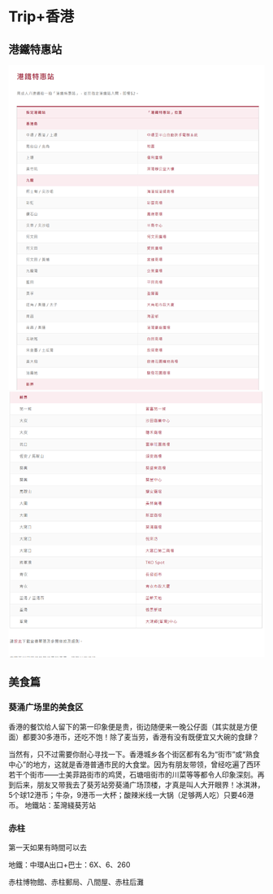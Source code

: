 # Trip+香港
## 港鐵特惠站
![港鐵特惠站](./img/tips1.png "港鐵特惠站")
![港鐵特惠站](./img/tips2.png "港鐵特惠站")
## 美食篇
### 葵涌广场里的美食区

香港的餐饮给人留下的第一印象便是贵，街边随便来一晚公仔面（其实就是方便面）都要30多港币，还吃不饱！除了麦当劳，香港有没有既便宜又大碗的食肆？

当然有，只不过需要你耐心寻找一下。香港城乡各个街区都有名为“街市”或“熟食中心”的地方，这就是香港普通市民的大食堂。因为有朋友带领，曾经吃遍了西环若干个街市——士美菲路街市的鸡煲，石塘咀街市的川菜等等都令人印象深刻。再到后来，朋友又带我去了葵芳站旁葵涌广场顶楼，才真是叫人大开眼界！冰淇淋，5个球12港币；牛杂，9港币一大杯；酸辣米线一大锅（足够两人吃）只要46港币。
地鐵站：荃灣綫葵芳站
### 赤柱
第一天如果有時間可以去

地鐵：中環A出口+巴士：6X、6、260

赤柱博物館、赤柱郵局、八間屋、赤柱后灘
